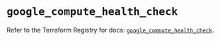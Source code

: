 # `google_compute_health_check`

Refer to the Terraform Registry for docs: [`google_compute_health_check`](https://registry.terraform.io/providers/hashicorp/google/5.18.0/docs/resources/compute_health_check).
